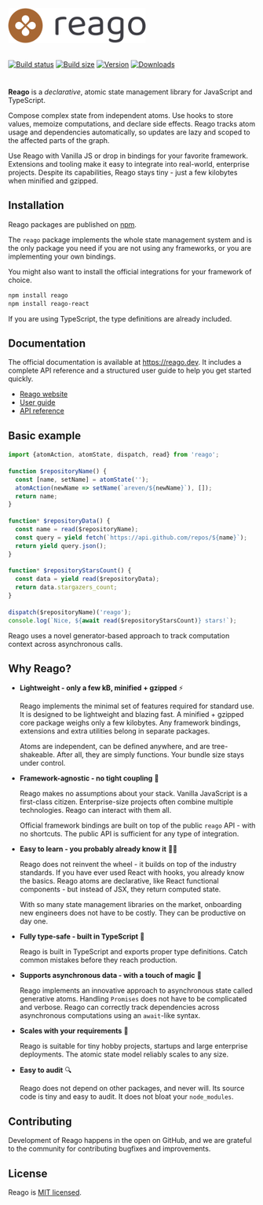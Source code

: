 <a href="https://reago.dev">
  <picture>
    <source srcset="https://raw.githubusercontent.com/areven/reago/main/documentation/public/logo-full.dark.svg" media="(prefers-color-scheme: dark)">
    <img src="https://raw.githubusercontent.com/areven/reago/main/documentation/public/logo-full.light.svg" alt="Reago logo" width="280">
  </picture>
</a>
<br>
<br>

[![Build status](https://img.shields.io/github/actions/workflow/status/areven/reago/code-validation.yml?branch=main&style=flat&colorA=a76733&colorB=3c3c43)](https://github.com/pmndrs/jotai/actions?query=workflow%3ALint)
[![Build size](https://img.shields.io/bundlephobia/minzip/reago?label=bundle%20size&style=flat&colorA=a76733&colorB=3c3c43)](https://bundlephobia.com/result?p=reago)
[![Version](https://img.shields.io/npm/v/reago?style=flat&colorA=a76733&colorB=3c3c43)](https://www.npmjs.com/package/reago)
[![Downloads](https://img.shields.io/npm/dt/reago.svg?style=flat&colorA=a76733&colorB=3c3c43)](https://www.npmjs.com/package/reago)

#

**Reago** is a _declarative_, atomic state management library for JavaScript and TypeScript.

Compose complex state from independent atoms. Use hooks to store values, memoize computations, and declare
side effects. Reago tracks atom usage and dependencies automatically, so updates are lazy and scoped to the
affected parts of the graph.

Use Reago with Vanilla JS or drop in bindings for your favorite framework. Extensions and tooling make it easy to
integrate into real-world, enterprise projects. Despite its capabilities, Reago stays tiny - just a few kilobytes
when minified and gzipped.


## Installation

Reago packages are published on [npm](https://npmjs.com).

The `reago` package implements the whole state management system and is the only package you need
if you are not using any frameworks, or you are implementing your own bindings.

You might also want to install the official integrations for your framework of choice.

```sh
npm install reago
npm install reago-react
```

If you are using TypeScript, the type definitions are already included.


## Documentation

The official documentation is available at https://reago.dev. It includes a complete API reference and
a structured user guide to help you get started quickly.

* [Reago website](https://reago.dev)
* [User guide](https://reago.dev/guide/)
* [API reference](https://reago.dev/api/)


## Basic example

```ts
import {atomAction, atomState, dispatch, read} from 'reago';

function $repositoryName() {
  const [name, setName] = atomState('');
  atomAction(newName => setName(`areven/${newName}`), []);
  return name;
}

function* $repositoryData() {
  const name = read($repositoryName);
  const query = yield fetch(`https://api.github.com/repos/${name}`);
  return yield query.json();
}

function* $repositoryStarsCount() {
  const data = yield read($repositoryData);
  return data.stargazers_count;
}

dispatch($repositoryName)('reago');
console.log(`Nice, ${await read($repositoryStarsCount)} stars!`);
```

Reago uses a novel generator-based approach to track computation context across asynchronous calls.


## Why Reago?

* **Lightweight - only a few kB, minified + gzipped** :zap:

  Reago implements the minimal set of features required for standard use. It is designed to be lightweight
  and blazing fast. A minified + gzipped core package weighs only a few kilobytes. Any framework bindings,
  extensions and extra utilities belong in separate packages.

  Atoms are independent, can be defined anywhere, and are tree-shakeable. After all, they are simply functions.
  Your bundle size stays under control.

* **Framework-agnostic - no tight coupling** :leaves:

  Reago makes no assumptions about your stack. Vanilla JavaScript is a first-class citizen. Enterprise-size
  projects often combine multiple technologies. Reago can interact with them all.

  Official framework bindings are built on top of the public `reago` API - with no shortcuts.
  The public API is sufficient for any type of integration.

* **Easy to learn - you probably already know it** :student:

  Reago does not reinvent the wheel - it builds on top of the industry standards. If you have ever used React
  with hooks, you already know the basics. Reago atoms are declarative, like React functional components -
  but instead of JSX, they return computed state.

  With so many state management libraries on the market, onboarding new engineers does not have to be costly.
  They can be productive on day one.

* **Fully type-safe - built in TypeScript** :dart:

  Reago is built in TypeScript and exports proper type definitions. Catch common mistakes before they reach
  production.

* **Supports asynchronous data - with a touch of magic** :fairy:

  Reago implements an innovative approach to asynchronous state called generative atoms. Handling `Promises`
  does not have to be complicated and verbose. Reago can correctly track dependencies across asynchronous
  computations using an `await`-like syntax.

* **Scales with your requirements** :rocket:

  Reago is suitable for tiny hobby projects, startups and large enterprise deployments. The atomic
  state model reliably scales to any size.

* **Easy to audit** :mag:

  Reago does not depend on other packages, and never will. Its source code is tiny and easy to audit.
  It does not bloat your `node_modules`.


## Contributing

Development of Reago happens in the open on GitHub, and we are grateful to the community for
contributing bugfixes and improvements.


## License

Reago is [MIT licensed](./license.md).
